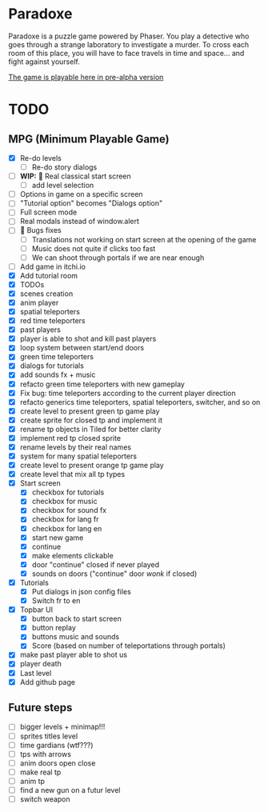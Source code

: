 # Paradoxe

Paradoxe is a puzzle game powered by Phaser.
You play a detective who goes through a strange laboratory to investigate a murder.
To cross each room of this place, you will have to face travels in time and space... and fight against yourself.

[The game is playable here in pre-alpha version](https://dimitrilahaye.github.io/paradoxe/)

# TODO

## MPG (Minimum Playable Game)
- [X] Re-do levels
  - [ ] Re-do story dialogs
- [ ] **WIP:** :construction: Real classical start screen
  - [ ] add level selection
- [ ] Options in game on a specific screen
- [ ] "Tutorial option" becomes "Dialogs option"
- [ ] Full screen mode
- [ ] Real modals instead of window.alert
- [ ] :bug: Bugs fixes
  - [ ] Translations not working on start screen at the opening of the game
  - [ ] Music does not quite if clicks too fast
  - [ ] We can shoot through portals if we are near enough
- [ ] Add game in itchi.io
- [X] Add tutorial room
- [X] TODOs
- [X] scenes creation
- [X] anim player
- [X] spatial teleporters
- [X] red time teleporters
- [X] past players
- [X] player is able to shot and kill past players
- [X] loop system between start/end doors
- [X] green time teleporters
- [X] dialogs for tutorials
- [X] add sounds fx + music
- [X] refacto green time teleporters with new gameplay
- [X] Fix bug: time teleporters according to the current player direction
- [X] refacto generics time teleporters, spatial teleporters, switcher, and so on
- [X] create level to present green tp game play
- [X] create sprite for closed tp and implement it
- [X] rename tp objects in Tiled for better clarity
- [X] implement red tp closed sprite
- [X] rename levels by their real names
- [X] system for many spatial teleporters
- [X] create level to present orange tp game play
- [X] create level that mix all tp types
- [X] Start screen
  - [X] checkbox for tutorials
  - [X] checkbox for music
  - [X] checkbox for sound fx
  - [X] checkbox for lang fr
  - [X] checkbox for lang en
  - [X] start new game
  - [X] continue
  - [X] make elements clickable
  - [X] door "continue" closed if never played
  - [X] sounds on doors ("continue" door *wonk* if closed)
- [X] Tutorials
  - [X] Put dialogs in json config files
  - [X] Switch fr to en
- [X] Topbar UI
  - [X] button back to start screen
  - [X] button replay
  - [X] buttons music and sounds
  - [X] Score (based on number of teleportations through portals)
- [X] make past player able to shot us
- [X] player death
- [X] Last level
- [X] Add github page

## Future steps
- [ ] bigger levels + minimap!!!
- [ ] sprites titles level
- [ ] time gardians (wtf???)
- [ ] tps with arrows
- [ ] anim doors open close
- [ ] make real tp
- [ ] anim tp
- [ ] find a new gun on a futur level
- [ ] switch weapon
